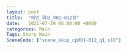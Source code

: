 ```yaml
---
layout: post
title:  "메인_회상_001~012장"
date:   2021-07-29 06:00:00 +0000
categories: Main
Tags: Story Main
SceneCode: ["scene_skip_cp001-012_q1_s10"]
---
```

